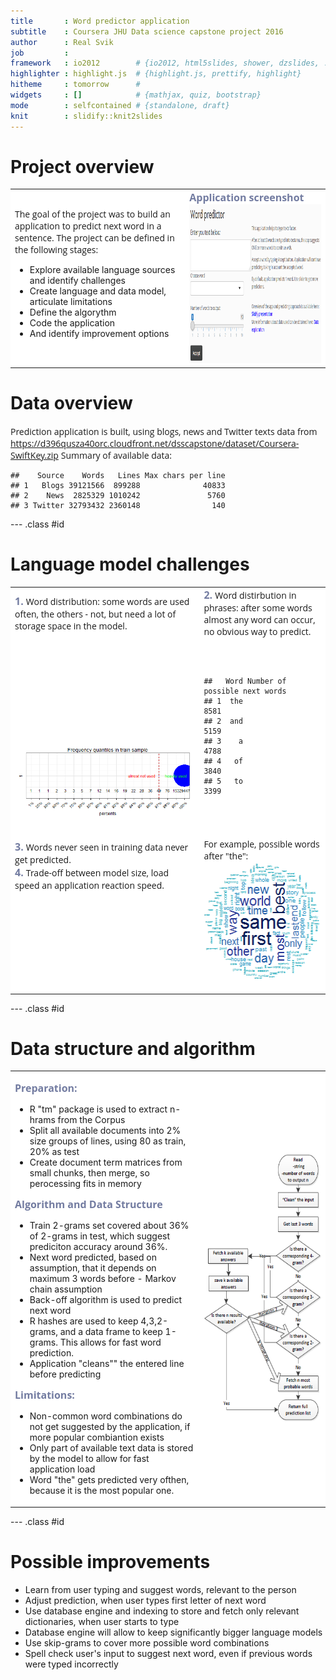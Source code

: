 ```yaml
---
title       : Word predictor application
subtitle    : Coursera JHU Data science capstone project 2016
author      : Real Svik
job         : 
framework   : io2012        # {io2012, html5slides, shower, dzslides, ...}
highlighter : highlight.js  # {highlight.js, prettify, highlight}
hitheme     : tomorrow      # 
widgets     : []            # {mathjax, quiz, bootstrap}
mode        : selfcontained # {standalone, draft}
knit        : slidify::knit2slides
--- 
```




<style>
ul li {
    font-size: 14px;
    font-weight: normal;
}
span.descr {
    font-size: 14px;
    font-weight: normal;
    font-family: 'Open Sans', Arial, sans-serif;
}
span.headerSm {
    font-size: 16px;
    font-weight: bold;
    font-family: 'Open Sans', Arial, sans-serif;
    color: #808080;
}
span.headerSB {
    font-size: 16px;
    font-weight: bold;
    font-family: 'Open Sans', Arial, sans-serif;
    color: #737CA1;
}
</style>
# Project overview

<table border=0, width=100%, bgcolor="white">
<tr>
  <td align="left", bgcolor="white", valign="middle">
    <span class="descr">The goal of the project was to build an application to predict next word in a sentence.</span>
    <span class="descr">The project can be defined in the following stages:</span>
    <ul>
      <li> Explore available language sources and identify challenges</li>
      <li> Create language and data model, articulate limitations</li>
      <li> Define the algorythm</li>
      <li> Code the application</li>
      <li>And identify improvement options</li>
    </ul></td>
  <td align="left", bgcolor="white", valign="bottom">
    <span class="headerSB">Application screenshot</span>
        <img src="assets/img/appScreenSmall.png" width=500, height=254, border=0></td>
</tr>
</table>

# Data overview

<span class="descr">Prediction application is built, using blogs, news and Twitter texts data from
https://d396qusza40orc.cloudfront.net/dsscapstone/dataset/Coursera-SwiftKey.zip</span>
<span class="descr">Summary of available data:</span>

```
##    Source    Words   Lines Max chars per line
## 1   Blogs 39121566  899288              40833
## 2    News  2825329 1010242               5760
## 3 Twitter 32793432 2360148                140
```

--- .class #id 

# Language model challenges
<table border=0, width=100%, bgcolor="white", padding=0>
<tr>
<td bgcolor="white", width="60%">
<span class="descr"><span class="headerSB">1. </span>Word distribution: some words are used often, the others - not, but need a lot of storage space in the model.</span></td>
<td bgcolor="white"><span class="descr"><span class="headerSB">2. </span>Word distirbution in phrases: after some words almost any word can occur, no obvious way to predict.</span></td>
</tr>
<tr>
    <td bgcolor="white">
<img src="assets/fig/unnamed-chunk-3-1.png" title="plot of chunk unnamed-chunk-3" alt="plot of chunk unnamed-chunk-3" style="display: block; margin: auto;" />
<br>
<br>
<span class="headerSB">3. </span><span class="descr">Words never seen in training data never get predicted.</span>
<br>
<span class="headerSB">4. </span><span class="descr">Trade-off between model size, load speed an application reaction speed.</span>
</td>
<td bgcolor="white", style="vertical-align:top; margin-top:0; padding-top:0;">
<pre style="font-size:16px; font-family: 'Open Sans', Arial, sans-serif; margin-top:0; padding-top:0;"><code style="margin-top:0; padding-top:0;">

```
##   Word Number of possible next words
## 1  the                          8581
## 2  and                          5159
## 3    a                          4788
## 4   of                          3840
## 5   to                          3399
```
</code></pre>
<span class="descr">For example, possible words after "the":</span>
<img src="assets/img/theCloud.gif" width=194, height=190, border=0>
</td>
</tr></table>

--- .class #id 


# Data structure and algorithm

<table border=0, width=100%, bgcolor="white", padding=0>
<tr>
<td bgcolor="white", width="60%">

<span class="headerSB">Preparation:</span>
<ul>
  <li> R "tm" package is used to extract n-hrams from the Corpus
  <li> Split all available documents into 2% size groups of lines, using 80 as train, 20% as test</li>
  <li> Create document term matrices from small chunks, then merge, so perocessing fits in memory</li>
</ul>

<span class="headerSB">Algorithm and Data Structure</span>
<ul>
  <li>Train 2-grams set covered about 36% of 2-grams in test, which suggest prediciton accuracy around 36%.</li>
  <li>Next word predicted, based on assumption, that it depends on maximum 3 words before - Markov chain assumption</li>
   <li>Back-off algorithm is used to predict next word</li>

  <li>R hashes are used to keep 4,3,2-grams, and a data frame to keep 1-grams. This allows for fast word prediction.</li>

  <li> Application "cleans"" the entered line before predicting</li>
</ul>
<span class="headerSB">Limitations:</span>
<ul>
<li>Non-common word combinations do not get suggested by the application, if more popular combiantion exists</li>

<li>Only part of available text data is stored by the model to allow for fast application load</li>

<li>Word "the" gets predicted very ofthen, because it is the most popular one.</li>
</ul>
</td>
<td bgcolor="white", width="40%">
<img src="assets/img/blockS.png" width=288, height=428, border=0, float="right">
</td>
</tr>
</table>




--- .class #id 

# Possible improvements

<ul>
  <li> Learn from user typing and suggest words, relevant to the person</li>
  <li> Adjust prediction, when user types first letter of next word</li>
  <li> Use database engine and indexing to store and fetch only relevant dictionaries, when user starts to type</li>
  <li>Database engine will allow to keep significantly bigger language models</li>
  <li>Use skip-grams to cover more possible word combinations</li>
  <li>Spell check user's input to suggest next word, even if previous words were typed incorrectly</li>
</ul>








